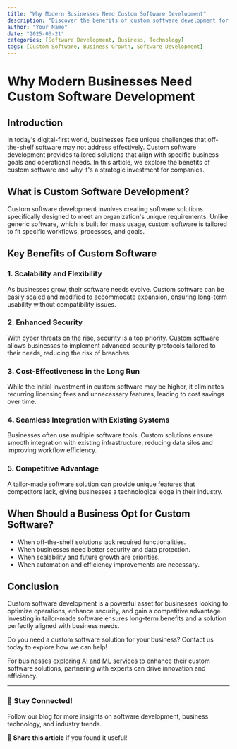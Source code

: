 ```yaml
---
title: "Why Modern Businesses Need Custom Software Development"
description: "Discover the benefits of custom software development for businesses, including scalability, security, and cost-efficiency. Learn why tailor-made solutions are the future."
author: "Your Name"
date: "2025-03-21"
categories: [Software Development, Business, Technology]
tags: [Custom Software, Business Growth, Software Development]
---
```


# Why Modern Businesses Need Custom Software Development

## Introduction

In today's digital-first world, businesses face unique challenges that off-the-shelf software may not address effectively. Custom software development provides tailored solutions that align with specific business goals and operational needs. In this article, we explore the benefits of custom software and why it's a strategic investment for companies.

## What is Custom Software Development?

Custom software development involves creating software solutions specifically designed to meet an organization's unique requirements. Unlike generic software, which is built for mass usage, custom software is tailored to fit specific workflows, processes, and goals.

## Key Benefits of Custom Software

### 1. **Scalability and Flexibility**
As businesses grow, their software needs evolve. Custom software can be easily scaled and modified to accommodate expansion, ensuring long-term usability without compatibility issues.

### 2. **Enhanced Security**
With cyber threats on the rise, security is a top priority. Custom software allows businesses to implement advanced security protocols tailored to their needs, reducing the risk of breaches.

### 3. **Cost-Effectiveness in the Long Run**
While the initial investment in custom software may be higher, it eliminates recurring licensing fees and unnecessary features, leading to cost savings over time.

### 4. **Seamless Integration with Existing Systems**
Businesses often use multiple software tools. Custom solutions ensure smooth integration with existing infrastructure, reducing data silos and improving workflow efficiency.

### 5. **Competitive Advantage**
A tailor-made software solution can provide unique features that competitors lack, giving businesses a technological edge in their industry.

## When Should a Business Opt for Custom Software?

- When off-the-shelf solutions lack required functionalities.
- When businesses need better security and data protection.
- When scalability and future growth are priorities.
- When automation and efficiency improvements are necessary.

## Conclusion

Custom software development is a powerful asset for businesses looking to optimize operations, enhance security, and gain a competitive advantage. Investing in tailor-made software ensures long-term benefits and a solution perfectly aligned with business needs.

Do you need a custom software solution for your business? Contact us today to explore how we can help!

For businesses exploring [AI and ML services](https://www.trootech.com/services/ai-and-ml-services) to enhance their custom software solutions, partnering with experts can drive innovation and efficiency.

---

### 📢 **Stay Connected!**
Follow our blog for more insights on software development, business technology, and industry trends.

📌 **Share this article** if you found it useful!
